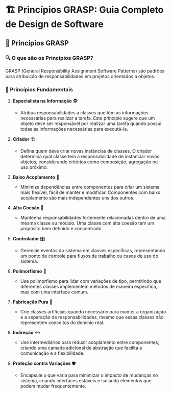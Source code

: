 # 🏗️ Princípios GRASP: Guia Completo de Design de Software

## 📌 Princípios GRASP

### 🔍 O que são os Princípios GRASP?

GRASP (General Responsibility Assignment Software Patterns) são padrões para atribuição de responsabilidades em projetos orientados a objetos.

### 🎯 Princípios Fundamentais

1. **Especialista na Informação** 🕵️
   - Atribua responsabilidades a classes que têm as informações necessárias para realizar a tarefa. Este princípio sugere que um objeto deve ser responsável por realizar uma tarefa quando possui todas as informações necessárias para executá-la.

2. **Criador** 🏗️
   - Defina quem deve criar novas instâncias de classes. O criador determina qual classe tem a responsabilidade de instanciar novos objetos, considerando critérios como composição, agregação ou uso próximo.

3. **Baixo Acoplamento** 🔗
   - Minimize dependências entre componentes para criar um sistema mais flexível, fácil de manter e modificar. Componentes com baixo acoplamento são mais independentes uns dos outros.

4. **Alta Coesão** 🎯
   - Mantenha responsabilidades fortemente relacionadas dentro de uma mesma classe ou módulo. Uma classe com alta coesão tem um propósito bem definido e concentrado.

5. **Controlador** 🎛️
   - Gerencie eventos do sistema em classes específicas, representando um ponto de controle para fluxos de trabalho ou casos de uso do sistema.

6. **Polimorfismo** 🔄
   - Use polimorfismo para lidar com variações de tipo, permitindo que diferentes classes implementem métodos de maneira específica, mas com uma interface comum.

7. **Fabricação Pura** 🧩
   - Crie classes artificiais quando necessário para manter a organização e a separação de responsabilidades, mesmo que essas classes não representem conceitos do domínio real.

8. **Indireção** ↔️
   - Use intermediários para reduzir acoplamento entre componentes, criando uma camada adicional de abstração que facilita a comunicação e a flexibilidade.

9. **Proteção contra Variações** 🛡️
   - Encapsule o que varia para minimizar o impacto de mudanças no sistema, criando interfaces estáveis e isolando elementos que podem mudar frequentemente.
